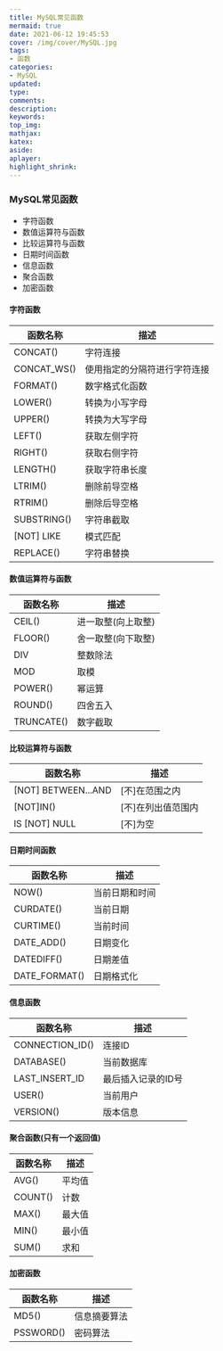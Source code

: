 ```yaml
---
title: MySQL常见函数
mermaid: true
date: 2021-06-12 19:45:53
cover: /img/cover/MySQL.jpg
tags:
- 函数
categories:
- MySQL
updated:
type:
comments:
description:
keywords:
top_img:
mathjax:
katex:
aside:
aplayer:
highlight_shrink:
---
```


### MySQL常见函数

* 字符函数
* 数值运算符与函数
* 比较运算符与函数
* 日期时间函数
* 信息函数
* 聚合函数
* 加密函数

#### 字符函数

| 函数名称    | 描述                         |
| ----------- | ---------------------------- |
| CONCAT()    | 字符连接                     |
| CONCAT_WS() | 使用指定的分隔符进行字符连接 |
| FORMAT()    | 数字格式化函数               |
| LOWER()     | 转换为小写字母               |
| UPPER()     | 转换为大写字母               |
| LEFT()      | 获取左侧字符                 |
| RIGHT()     | 获取右侧字符                 |
| LENGTH()    | 获取字符串长度               |
| LTRIM()     | 删除前导空格                 |
| RTRIM()     | 删除后导空格                 |
| SUBSTRING() | 字符串截取                   |
| [NOT] LIKE  | 模式匹配                     |
| REPLACE()   | 字符串替换                   |

#### 数值运算符与函数

| 函数名称   | 描述               |
| ---------- | ------------------ |
| CEIL()     | 进一取整(向上取整) |
| FLOOR()    | 舍一取整(向下取整) |
| DIV        | 整数除法           |
| MOD        | 取模               |
| POWER()    | 幂运算             |
| ROUND()    | 四舍五入           |
| TRUNCATE() | 数字截取           |

#### 比较运算符与函数

| 函数名称            | 描述               |
| ------------------- | ------------------ |
| [NOT] BETWEEN...AND | [不]在范围之内     |
| [NOT]IN()           | [不]在列出值范围内 |
| IS [NOT] NULL       | [不]为空           |

#### 日期时间函数 

| 函数名称      | 描述           |
| ------------- | -------------- |
| NOW()         | 当前日期和时间 |
| CURDATE()     | 当前日期       |
| CURTIME()     | 当前时间       |
| DATE_ADD()    | 日期变化       |
| DATEDIFF()    | 日期差值       |
| DATE_FORMAT() | 日期格式化     |

#### 信息函数

| 函数名称        | 描述               |
| --------------- | ------------------ |
| CONNECTION_ID() | 连接ID             |
| DATABASE()      | 当前数据库         |
| LAST_INSERT_ID  | 最后插入记录的ID号 |
| USER()          | 当前用户           |
| VERSION()       | 版本信息           |

#### 聚合函数(只有一个返回值)

| 函数名称 | 描述   |
| -------- | ------ |
| AVG()    | 平均值 |
| COUNT()  | 计数   |
| MAX()    | 最大值 |
| MIN()    | 最小值 |
| SUM()    | 求和   |

#### 加密函数

| 函数名称  | 描述         |
| --------- | ------------ |
| MD5()     | 信息摘要算法 |
| PSSWORD() | 密码算法     |

